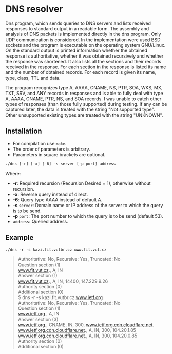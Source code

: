 # DNS resolver

Dns program, which sends queries to DNS servers and lists received responses to standard output in a readable form. The assembly and analysis of DNS packets is implemented directly in the dns program. Only UDP communication is considered. In the implementation were used BSD sockets and the program is executable on the operating system GNU/Linux. On the standard output is printed information whether the obtained response is authoritative, whether it was obtained recursively and whether the response was shortened. It also lists all the sections and their records received in the response. For each section in the response is listed its name and the number of obtained records. For each record is given its name, type, class, TTL and data.

The program recognizes type A, AAAA, CNAME, NS, PTR, SOA, WKS, MX, TXT, SRV, and ANY records in responses and is able to fully deal with type A, AAAA, CNAME, PTR, NS, and SOA records. I was unable to catch other types of responses (than those fully supported) during testing. If any can be captured later, the data is treated with the string "Not supported type". Other unsupported existing types are treated with the string "UNKNOWN".

## Installation
- For compilation use `make`.
- The order of parameters is arbitrary.
- Parameters in square brackets are optional.

```
./dns [-r] [-x] [-6] -s server [-p port] address
```

Where:
- **-r**: Required recursion (Recursion Desired = 1), otherwise without recursion.
- **-x**: Reverse query instead of direct.
- **-6**: Query type AAAA instead of default A.
- **-s** `server`: Domain name or IP address of the server to which the query is to be send.
- **-p** `port`: The port number to which the query is to be send (default 53).
- `address`: Queried address.

## Example

```  
./dns -r -s kazi.fit.vutbr.cz www.fit.vut.cz
```

> Authoritative: No, Recursive: Yes, Truncated: No  
> Question section (1)  
>   www.fit.vut.cz., A, IN  
> Answer section (1)  
>   www.fit.vut.cz., A, IN, 14400, 147.229.9.26  
> Authority section (0)  
> Additional section (0)  
> $ dns -r -s kazi.fit.vutbr.cz www.ietf.org  
> Authoritative: No, Recursive: Yes, Truncated: No  
> Question section (1)  
>   www.ietf.org., A, IN  
> Answer section (3)  
>   www.ietf.org., CNAME, IN, 300, www.ietf.org.cdn.cloudflare.net.  
>   www.ietf.org.cdn.cloudflare.net., A, IN, 300, 104.20.1.85  
>   www.ietf.org.cdn.cloudflare.net., A, IN, 300, 104.20.0.85  
> Authority section (0)  
> Additional section (0)  
